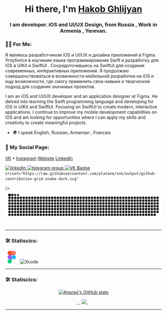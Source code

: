 <h1 align="center">Hi there, I'm <a href="https://github.com/HakobGhlijyan" target="_blank">Hakob Ghlijyan</a>
<h3 align="center">I am developer. iOS and UI/UX Design, from Russia , Work in Armenia , Yerevan.

  ### :man_technologist: For Me:
  
Я являюсь разработчиком iOS и UI/UX и дизайна приложений в Figma.
Углубился в изучении языка программирования Swift и разработку для iOS в UIKit и SwiftUI . Сосредоточившись на SwiftUI для создания современных, интерактивных приложений.
Я продолжаю совершенствоваться в возможности мобильной разработки на iOS и ищу возможности, где смогу применить свои навыки и творческий подход
для создания значимых проектов.

I am an iOS and UI/UX developer and an application designer at Figma.
He delved into learning the Swift programming language and developing for iOS in UIKit and SwiftUI. Focusing on SwiftUI to create modern, interactive applications.
I continue to improve my mobile development capabilities on iOS and am looking for opportunities where I can apply my skills and creativity
to create meaningful projects.

- 🌍 I speak English, Russian, Armenian , Francais



### 🤝 My Social Page: <p align="center">
  <a href="https://vk.com/hakobghlijyan">VK</a> •
  <a href="https://www.instagram.com/hakobghlijyan/">Instagram</a> 
  <a href="https://github.com/HakobGhlijyan/">Website</a> 
  <a href="https://www.linkedin.com/in/hakobghlijyan/">LinkedIn</a> 
</p>

<div id="badges">
    <a href="https://www.linkedin.com/in/hakobghlijyan" target="_blank">
      <img src="https://cdn-icons-png.flaticon.com/512/2504/2504799.png" width="40" height="40" alt="linkedin" />
    </a>
    <a href="https://t.me/hakobghlijyan" target="_blank">
      <img src="https://cdn-icons-png.flaticon.com/512/2111/2111646.png" width="40" height="40" alt="telegram group" />
    </a>
    <a href="https://vk.com/hakobghlijyan" target="_blank">
      <img src="https://cdn-icons-png.flaticon.com/512/145/145813.png" width="40" height="40" alt="VK Badge"/>
    </a>
  </div>

<picture>
  <source
    media="(prefers-color-scheme: dark)"

    srcset="https://raw.githubusercontent.com/platane/snk/output/github-contribution-grid-snake-dark.svg"
  />
  <source
    media="(prefers-color-scheme: light)"
    srcset="https://raw.githubusercontent.com/platane/snk/output/github-contribution-grid-snake.svg"
  />
  <img
    alt="github contribution grid snake animation"
    src="https://raw.githubusercontent.com/platane/snk/output/github-contribution-grid-snake.svg"
  />
</picture>

---

### 🛠 Statiscics:

<div>
  <img src="https://github.com/devicons/devicon/blob/master/icons/figma/figma-original.svg" title="figma" alt="figma" width="40" height="40"/>&nbsp;
  <img src="https://cdn.jsdelivr.net/gh/devicons/devicon@latest/icons/xcode/xcode-original.svg" title="XCode" alt="Xcode" width="40" height="40"/>&nbsp          
</div>

---

### 🛠 Statiscics:

<div id="stat" align="center">

[![Anurag's GitHub stats](https://github-readme-stats.vercel.app/api?username=HakobGhlijyan)](https://github.com/anuraghazra/github-readme-stats)
  
</div>



<div id="stat" align="center">
  <img src="http://github-profile-summary-cards.vercel.app/api/cards/profile-details?username=HakobGhlijyan&theme=default" alt=""/>,
  <img src="http://github-profile-summary-cards.vercel.app/api/cards/repos-per-language?username=HakobGhlijyan&theme=default" alt=""/>,
  <img src="http://github-profile-summary-cards.vercel.app/api/cards/most-commit-language?username=HakobGhlijyan&theme=default"/>,
  <img src="http://github-profile-summary-cards.vercel.app/api/cards/stats?username=HakobGhlijyan&theme=default" alt=""/>
  <img src="http://github-profile-summary-cards.vercel.app/api/cards/productive-time?username=HakobGhlijyan&theme=default&utcOffset=8" alt=""/>
</div>

-------------------------------------------------------------------------------------------------------------------------------------



<!--

# Привет, меня зовут Акоб!

---

### :man_technologist: Обо мне:

Я начинающий разработчик iOS и UI/UX. Моя страсть к этой области началась в 2016 году, когда я начал изучать веб-дизайн Figma
Я пробовал свои силы в различных областях дизайна, прежде чем углубиться в язык программирования Swift и разработку iOS с использованием UIKit.
В 2022 году мое внимание больше всего привлек новый язык программирования Swift для разработки iOS.
С тех пор я изучал разработку программного обеспечения с помощью практикума Яндекса и курсов SwiftBook.ru.
Я также прослушал множество курсов на YouTube о Swift UI, включая один из github.com/SwiftfulThinking, который я закончил.
На данный момент я продолжаю изучать новейшие возможности мобильного программирования на iOS и в настоящее время ищу свою первую возможность применить свои навыки.
В настоящее время я ищу свою первую работу!

---

### 🤝 Социальные сети:

  <div id="badges">
    <a href="https://www.linkedin.com/in/hakobghlijyan" target="_blank">
      <img src="https://cdn-icons-png.flaticon.com/512/2504/2504799.png" width="40" height="40" alt="linkedin" />
    </a>
    <a href="https://t.me/hakobghlijyan" target="_blank">
      <img src="https://cdn-icons-png.flaticon.com/512/2111/2111646.png" width="40" height="40" alt="telegram group" />
    </a>
    <a href="https://vk.com/hakobghlijyan" target="_blank">
      <img src="https://cdn-icons-png.flaticon.com/512/145/145813.png" width="40" height="40" alt="VK Badge"/>
    </a>
  </div>

---

### 🛠 Инструменты:

<div>
  <img src="https://github.com/devicons/devicon/blob/master/icons/figma/figma-original.svg" title="figma" alt="figma" width="40" height="40"/>&nbsp;
  <img src="https://cdn.jsdelivr.net/gh/devicons/devicon@latest/icons/xcode/xcode-original.svg" title="XCode" alt="Xcode" width="40" height="40"/>&nbsp          
</div>


---




### 🛠 Resume example:

<div id="stat" align="center">

<img src="https://github.com/HakobGhlijyan/HakobGhlijyan/blob/main/Resume%20-%20A4%20-1.png" alt="The Unlimited" height="1000" />
 😄😄😄
<img src="https://github.com/HakobGhlijyan/HakobGhlijyan/blob/main/Resume%20-%20A4%20-2.png" alt="The Unlimited" height="1000" />
  
</div>


### Languages and Tools:
![Flutter](https://img.shields.io/badge/-Flutter-090909?style=for-the-badge&logo=flutter&logoColor=47C5FB)
![Dart](https://img.shields.io/badge/-Dart-090909?style=for-the-badge&logo=dart&logoColor=097CDB)
![Firebase](https://img.shields.io/badge/-Firebase-090909?style=for-the-badge&logo=firebase&logoColor=F8C52C)
![TensorFlow](https://img.shields.io/badge/-TensorFlow-090909?style=for-the-badge&logo=tensorflow&logoColor=F88C00)
![JavaScript](https://img.shields.io/badge/-JavaScript-090909?style=for-the-badge&logo=JavaScript&logoColor=E9D54D)
![.Net](https://img.shields.io/badge/-Framework-090909?style=for-the-badge&logo=.net&logoColor=E5D3FF)
![C++](https://img.shields.io/badge/-C++-090909?style=for-the-badge&logo=C%2b%2b&logoColor=6296CC)

### Socials:
[![Telegram](https://img.shields.io/badge/-Telegram-090909?style=for-the-badge&logo=telegram&logoColor=27A0D9)](https://t.me/the_cybermania)
[![YouTube](https://img.shields.io/badge/-YouTube-090909?style=for-the-badge&logo=YouTube&logoColor=FF0000)](https://www.youtube.com/alexeyshpavdaMain)
[![Instagram](https://img.shields.io/badge/-Instagram-090909?style=for-the-badge&logo=instagram&logoColor=B4068E)](https://www.instagram.com/alexeyshpavda)
[![Twitter](https://img.shields.io/badge/-Twitter-090909?style=for-the-badge&logo=Twitter&logoColor=1C9DEB)](https://twitter.com/alexeyshpavda)
[![LinkedIn](https://img.shields.io/badge/-LinkedIn-090909?style=for-the-badge&logo=linkedin&logoColor=007BB6)](https://www.linkedin.com/in/alexeyshpavda)
[![Vkontakte](https://img.shields.io/badge/-Vkontakte-090909?style=for-the-badge&logo=Vk&logoColor=4F7DB3)](https://vk.com/alexeyshpavda)
[![Facebook](https://img.shields.io/badge/-Facebook-090909?style=for-the-badge&logo=Facebook&logoColor=1195F5)](https://www.facebook.com/alexeyshpavda)


[![Anurag's GitHub stats](https://github-readme-stats.vercel.app/api?username=HakobGhlijyan)](https://github.com/anuraghazra/github-readme-stats)


- 🔭 I’m currently working on ...
- 🌱 I’m currently learning ...
- 👯 I’m looking to collaborate on ...
- 🤔 I’m looking for help with ...
- 💬 Ask me about ...
- 📫 How to reach me: ...
- 😄 Pronouns: ...
- ⚡ Fun fact: ...

-->

